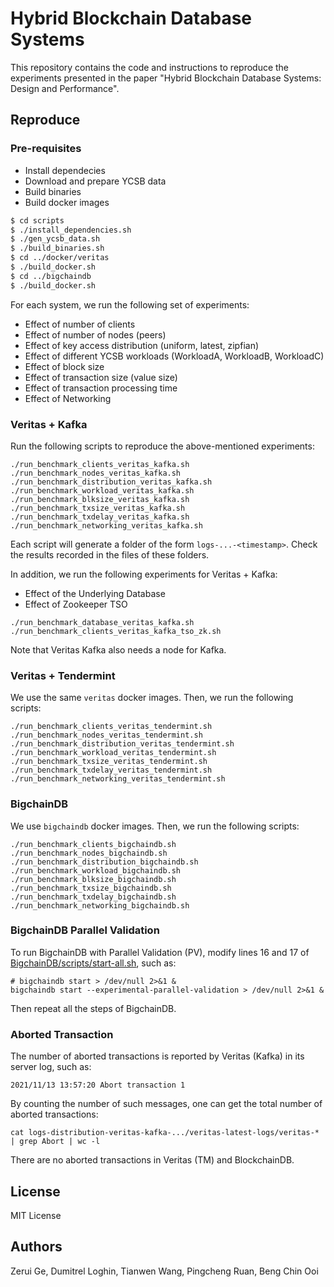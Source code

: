# Hybrid Blockchain Database Systems

This repository contains the code and instructions to reproduce the experiments presented in the paper "Hybrid Blockchain Database Systems: Design and Performance".

## Reproduce

### Pre-requisites

- Install dependecies
- Download and prepare YCSB data
- Build binaries
- Build docker images

```bash
$ cd scripts
$ ./install_dependencies.sh
$ ./gen_ycsb_data.sh 
$ ./build_binaries.sh
$ cd ../docker/veritas
$ ./build_docker.sh
$ cd ../bigchaindb
$ ./build_docker.sh
```

For each system, we run the following set of experiments:

- Effect of number of clients
- Effect of number of nodes (peers)
- Effect of key access distribution (uniform, latest, zipfian)
- Effect of different YCSB workloads (WorkloadA, WorkloadB, WorkloadC)
- Effect of block size
- Effect of transaction size (value size)
- Effect of transaction processing time
- Effect of Networking

### Veritas + Kafka

Run the following scripts to reproduce the above-mentioned experiments:

```
./run_benchmark_clients_veritas_kafka.sh
./run_benchmark_nodes_veritas_kafka.sh
./run_benchmark_distribution_veritas_kafka.sh
./run_benchmark_workload_veritas_kafka.sh
./run_benchmark_blksize_veritas_kafka.sh
./run_benchmark_txsize_veritas_kafka.sh
./run_benchmark_txdelay_veritas_kafka.sh
./run_benchmark_networking_veritas_kafka.sh
```

Each script will generate a folder of the form ``logs-...-<timestamp>``. Check the results recorded in the files of these folders.

In addition, we run the following experiments for Veritas + Kafka:

- Effect of the Underlying Database
- Effect of Zookeeper TSO

```
./run_benchmark_database_veritas_kafka.sh
./run_benchmark_clients_veritas_kafka_tso_zk.sh
```

Note that Veritas Kafka also needs a node for Kafka.

### Veritas + Tendermint

We use the same ``veritas`` docker images. Then, we run the following scripts:

```
./run_benchmark_clients_veritas_tendermint.sh
./run_benchmark_nodes_veritas_tendermint.sh
./run_benchmark_distribution_veritas_tendermint.sh
./run_benchmark_workload_veritas_tendermint.sh
./run_benchmark_txsize_veritas_tendermint.sh
./run_benchmark_txdelay_veritas_tendermint.sh
./run_benchmark_networking_veritas_tendermint.sh
```

### BigchainDB

We use ``bigchaindb`` docker images. Then, we run the following scripts:

```
./run_benchmark_clients_bigchaindb.sh
./run_benchmark_nodes_bigchaindb.sh
./run_benchmark_distribution_bigchaindb.sh
./run_benchmark_workload_bigchaindb.sh
./run_benchmark_blksize_bigchaindb.sh
./run_benchmark_txsize_bigchaindb.sh
./run_benchmark_txdelay_bigchaindb.sh
./run_benchmark_networking_bigchaindb.sh
```

### BigchainDB Parallel Validation

To run BigchainDB with Parallel Validation (PV), modify lines 16 and 17 of [BigchainDB/scripts/start-all.sh](BigchainDB/scripts/start-all.sh), such as:

```
# bigchaindb start > /dev/null 2>&1 &
bigchaindb start --experimental-parallel-validation > /dev/null 2>&1 &
```

Then repeat all the steps of BigchainDB.


### Aborted Transaction

The number of aborted transactions is reported by Veritas (Kafka) in its server log, such as:

```
2021/11/13 13:57:20 Abort transaction 1
```

By counting the number of such messages, one can get the total number of aborted transactions:

```
cat logs-distribution-veritas-kafka-.../veritas-latest-logs/veritas-* | grep Abort | wc -l
```

There are no aborted transactions in Veritas (TM) and BlockchainDB.

## License

MIT License

## Authors

Zerui Ge, Dumitrel Loghin, Tianwen Wang, Pingcheng Ruan, Beng Chin Ooi 